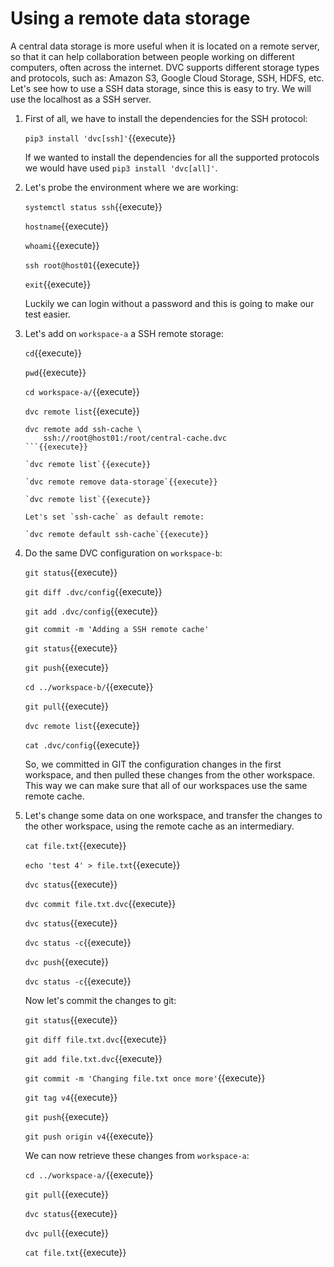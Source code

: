 # Using a remote data storage

A central data storage is more useful when it is located on a remote
server, so that it can help collaboration between people working on
different computers, often across the internet. DVC supports different
storage types and protocols, such as: Amazon S3, Google Cloud Storage,
SSH, HDFS, etc. Let's see how to use a SSH data storage, since this is
easy to try. We will use the localhost as a SSH server.

1. First of all, we have to install the dependencies for the SSH
   protocol:
   
   `pip3 install 'dvc[ssh]'`{{execute}}
   
   If we wanted to install the dependencies for all the supported
   protocols we would have used `pip3 install 'dvc[all]'`.
   
2. Let's probe the environment where we are working:

   `systemctl status ssh`{{execute}}
   
   `hostname`{{execute}}
   
   `whoami`{{execute}}
   
   `ssh root@host01`{{execute}}
   
   `exit`{{execute}}
   
   Luckily we can login without a password and this is going to make
   our test easier.
   
3. Let's add on `workspace-a` a SSH remote storage:

   `cd`{{execute}}
   
   `pwd`{{execute}}
   
   `cd workspace-a/`{{execute}}
   
   `dvc remote list`{{execute}}
   
   ```
   dvc remote add ssh-cache \
       ssh://root@host01:/root/central-cache.dvc
   ```{{execute}}

   `dvc remote list`{{execute}}
   
   `dvc remote remove data-storage`{{execute}}
   
   `dvc remote list`{{execute}}
   
   Let's set `ssh-cache` as default remote:
   
   `dvc remote default ssh-cache`{{execute}}
   
4. Do the same DVC configuration on `workspace-b`:

   `git status`{{execute}}
   
   `git diff .dvc/config`{{execute}}
   
   `git add .dvc/config`{{execute}}
   
   `git commit -m 'Adding a SSH remote cache'`
   
   `git status`{{execute}}
   
   `git push`{{execute}}
   
   `cd ../workspace-b/`{{execute}}
   
   `git pull`{{execute}}
   
   `dvc remote list`{{execute}}
   
   `cat .dvc/config`{{execute}}
   
   So, we committed in GIT the configuration changes in the first
   workspace, and then pulled these changes from the other workspace.
   This way we can make sure that all of our workspaces use the same
   remote cache.
   
5. Let's change some data on one workspace, and transfer the changes
   to the other workspace, using the remote cache as an intermediary.
   
   `cat file.txt`{{execute}}
   
   `echo 'test 4' > file.txt`{{execute}}
   
   `dvc status`{{execute}}
   
   `dvc commit file.txt.dvc`{{execute}}
   
   `dvc status`{{execute}}
   
   `dvc status -c`{{execute}}
   
   `dvc push`{{execute}}
   
   `dvc status -c`{{execute}}
   
   Now let's commit the changes to git:
   
   `git status`{{execute}}
   
   `git diff file.txt.dvc`{{execute}}
   
   `git add file.txt.dvc`{{execute}}
   
   `git commit -m 'Changing file.txt once more'`{{execute}}
   
   `git tag v4`{{execute}}
   
   `git push`{{execute}}
   
   `git push origin v4`{{execute}}
   
   We can now retrieve these changes from `workspace-a`:
   
   `cd ../workspace-a/`{{execute}}
   
   `git pull`{{execute}}
   
   `dvc status`{{execute}}
   
   `dvc pull`{{execute}}
   
   `cat file.txt`{{execute}}
